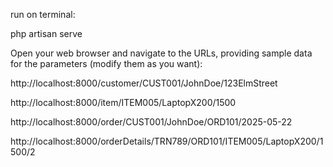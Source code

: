 run on terminal:

php artisan serve

Open your web browser and navigate to the URLs, providing sample data for the parameters (modify them as you want):

http://localhost:8000/customer/CUST001/JohnDoe/123ElmStreet

http://localhost:8000/item/ITEM005/LaptopX200/1500

http://localhost:8000/order/CUST001/JohnDoe/ORD101/2025-05-22

http://localhost:8000/orderDetails/TRN789/ORD101/ITEM005/LaptopX200/1500/2
